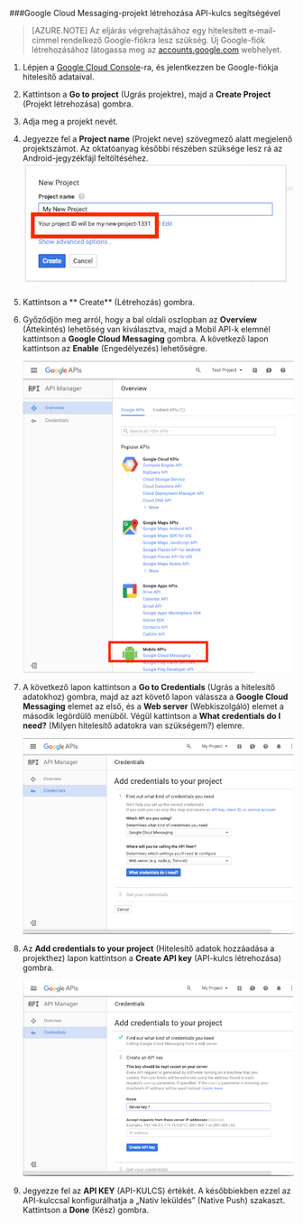
###Google Cloud Messaging-projekt létrehozása API-kulcs segítségével

>[AZURE.NOTE] Az eljárás végrehajtásához egy hitelesített e-mail-címmel rendelkező Google-fiókra lesz szükség. Új Google-fiók létrehozásához látogassa meg az <a href="http://go.microsoft.com/fwlink/p/?LinkId=268302" target="_blank">accounts.google.com</a> webhelyet.

1. Lépjen a [Google Cloud Console](https://console.developers.google.com/project)-ra, és jelentkezzen be Google-fiókja hitelesítő adataival.

2. Kattintson a **Go to project** (Ugrás projektre), majd a **Create Project** (Projekt létrehozása) gombra.
<!--
    ![](./media/mobile-engagement-enable-google-cloud-messaging/new-project.png)

    ![](./media/mobile-engagement-enable-google-cloud-messaging/new-project-2.png)   
-->
3. Adja meg a projekt nevét.

4. Jegyezze fel a **Project name** (Projekt neve) szövegmező alatt megjelenő projektszámot. Az oktatóanyag későbbi részében szüksége lesz rá az Android-jegyzékfájl feltöltéséhez.
    ![](./media/mobile-engagement-enable-google-cloud-messaging/project-number.png)   
5. Kattintson a ** Create** (Létrehozás) gombra.

6. Győződjön meg arról, hogy a bal oldali oszlopban az **Overview** (Áttekintés) lehetőség van kiválasztva, majd a Mobil API-k elemnél kattintson a **Google Cloud Messaging** gombra. A következő lapon kattintson az **Enable** (Engedélyezés) lehetőségre.

    ![](./media/mobile-engagement-enable-google-cloud-messaging/enable-GCM.png)
<!--
    ![](./media/mobile-engagement-enable-google-cloud-messaging/enable-gcm-2.png)
-->
7. A következő lapon kattintson a **Go to Credentials** (Ugrás a hitelesítő adatokhoz) gombra, majd az azt követő lapon válassza a **Google Cloud Messaging** elemet az első, és a **Web server** (Webkiszolgáló) elemet a második legördülő menüből. Végül kattintson a **What credentials do I need?** (Milyen hitelesítő adatokra van szükségem?) elemre.

    ![](./media/mobile-engagement-enable-google-cloud-messaging/create-server-key.png)

8. Az **Add credentials to your project** (Hitelesítő adatok hozzáadása a projekthez) lapon kattintson a **Create API key** (API-kulcs létrehozása) gombra.

    ![](./media/mobile-engagement-enable-google-cloud-messaging/create-server-key5.png)
<!--
    ![](./media/mobile-engagement-enable-google-cloud-messaging/create-server-key6.png)
-->
9. Jegyezze fel az **API KEY** (API-KULCS) értékét. A későbbiekben ezzel az API-kulccsal konfigurálhatja a „Natív leküldés” (Native Push) szakaszt. Kattintson a **Done** (Kész) gombra.



<!--HONumber=Jun16_HO2-->


